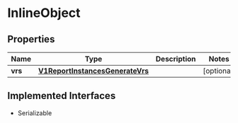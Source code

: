 

# InlineObject


## Properties

Name | Type | Description | Notes
------------ | ------------- | ------------- | -------------
**vrs** | [**V1ReportInstancesGenerateVrs**](V1ReportInstancesGenerateVrs.md) |  |  [optional]


## Implemented Interfaces

* Serializable


